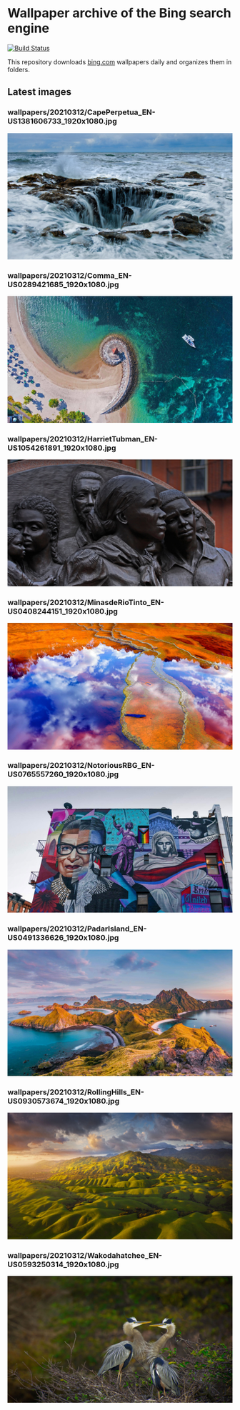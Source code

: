 # Wallpaper archive of the Bing search engine

[![Build Status](https://travis-ci.org/kijart/bing-daily-images-dl.svg?branch=wallpapers)](https://travis-ci.org/kijart/bing-daily-images-dl)

This repository downloads [bing.com](https://www.bing.com) wallpapers daily and organizes them in folders.

## Latest images

<!-- Wallpapers -->

### wallpapers/20210312/CapePerpetua_EN-US1381606733_1920x1080.jpg

![wallpapers/20210312/CapePerpetua_EN-US1381606733_1920x1080.jpg](wallpapers/20210312/CapePerpetua_EN-US1381606733_1920x1080.jpg)

### wallpapers/20210312/Comma_EN-US0289421685_1920x1080.jpg

![wallpapers/20210312/Comma_EN-US0289421685_1920x1080.jpg](wallpapers/20210312/Comma_EN-US0289421685_1920x1080.jpg)

### wallpapers/20210312/HarrietTubman_EN-US1054261891_1920x1080.jpg

![wallpapers/20210312/HarrietTubman_EN-US1054261891_1920x1080.jpg](wallpapers/20210312/HarrietTubman_EN-US1054261891_1920x1080.jpg)

### wallpapers/20210312/MinasdeRioTinto_EN-US0408244151_1920x1080.jpg

![wallpapers/20210312/MinasdeRioTinto_EN-US0408244151_1920x1080.jpg](wallpapers/20210312/MinasdeRioTinto_EN-US0408244151_1920x1080.jpg)

### wallpapers/20210312/NotoriousRBG_EN-US0765557260_1920x1080.jpg

![wallpapers/20210312/NotoriousRBG_EN-US0765557260_1920x1080.jpg](wallpapers/20210312/NotoriousRBG_EN-US0765557260_1920x1080.jpg)

### wallpapers/20210312/PadarIsland_EN-US0491336626_1920x1080.jpg

![wallpapers/20210312/PadarIsland_EN-US0491336626_1920x1080.jpg](wallpapers/20210312/PadarIsland_EN-US0491336626_1920x1080.jpg)

### wallpapers/20210312/RollingHills_EN-US0930573674_1920x1080.jpg

![wallpapers/20210312/RollingHills_EN-US0930573674_1920x1080.jpg](wallpapers/20210312/RollingHills_EN-US0930573674_1920x1080.jpg)

### wallpapers/20210312/Wakodahatchee_EN-US0593250314_1920x1080.jpg

![wallpapers/20210312/Wakodahatchee_EN-US0593250314_1920x1080.jpg](wallpapers/20210312/Wakodahatchee_EN-US0593250314_1920x1080.jpg)


